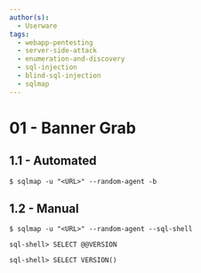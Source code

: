 ```yaml
---
author(s):
  - Userware
tags:
  - webapp-pentesting
  - server-side-attack
  - enumeration-and-discovery
  - sql-injection
  - blind-sql-injection
  - sqlmap
---
```

# 01 - Banner Grab

## 1.1 - Automated

```
$ sqlmap -u "<URL>" --random-agent -b
```

## 1.2 - Manual

```
$ sqlmap -u "<URL>" --random-agent --sql-shell

sql-shell> SELECT @@VERSION

sql-shell> SELECT VERSION()
```